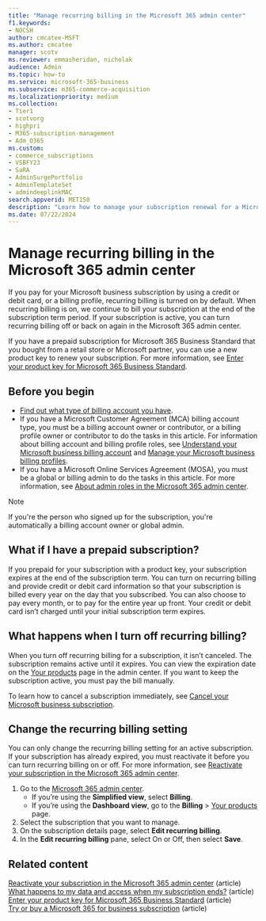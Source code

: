 ```yaml
---
title: "Manage recurring billing in the Microsoft 365 admin center"
f1.keywords:
- NOCSH
author: cmcatee-MSFT
ms.author: cmcatee
manager: scotv
ms.reviewer: emmasheridan, nicholak
audience: Admin
ms.topic: how-to
ms.service: microsoft-365-business
ms.subservice: m365-commerce-acquisition
ms.localizationpriority: medium
ms.collection: 
- Tier1
- scotvorg
- highpri 
- M365-subscription-management
- Adm_O365
ms.custom:
- commerce_subscriptions
- VSBFY23
- SaRA
- AdminSurgePortfolio
- AdminTemplateSet
- admindeeplinkMAC
search.appverid: MET150 
description: "Learn how to manage your subscription renewal for a Microsoft business subscription by turning recurring billing off or on."
ms.date: 07/22/2024
---
```


# Manage recurring billing in the Microsoft 365 admin center

If you pay for your Microsoft business subscription by using a credit or debit card, or a billing profile, recurring billing is turned on by default. When recurring billing is on, we continue to bill your subscription at the end of the subscription term period. If your subscription is active, you can turn recurring billing off or back on again in the Microsoft 365 admin center.
  
If you have a prepaid subscription for Microsoft 365 Business Standard that you bought from a retail store or Microsoft partner, you can use a new product key to renew your subscription. For more information, see [Enter your product key for Microsoft 365 Business Standard](../enter-your-product-key.md).

## Before you begin

- [Find out what type of billing account you have](../manage-billing-accounts.md#view-my-billing-accounts).
- If you have a Microsoft Customer Agreement (MCA) billing account type, you must be a billing account owner or contributor, or a billing profile owner or contributor to do the tasks in this article. For information about billing account and billing profile roles, see [Understand your Microsoft business billing account](../manage-billing-accounts.md) and [Manage your Microsoft business billing profiles](../billing-and-payments/manage-billing-profiles.md).
- If you have a Microsoft Online Services Agreement (MOSA), you must be a global or billing admin to do the tasks in this article. For more information, see [About admin roles in the Microsoft 365 admin center](../../admin/add-users/about-admin-roles.md).

> [!NOTE]
> If you're the person who signed up for the subscription, you're automatically a billing account owner or global admin.

## What if I have a prepaid subscription?

If you prepaid for your subscription with a product key, your subscription expires at the end of the subscription term. You can turn on recurring billing and provide credit or debit card information so that your subscription is billed every year on the day that you subscribed. You can also choose to pay every month, or to pay for the entire year up front. Your credit or debit card isn’t charged until your initial subscription term expires.

## What happens when I turn off recurring billing?

When you turn off recurring billing for a subscription, it isn’t canceled. The subscription remains active until it expires. You can view the expiration date on the <a href="https://go.microsoft.com/fwlink/p/?linkid=842054" target="_blank">Your products</a> page in the admin center.  If you want to keep the subscription active, you must pay the bill manually.

To learn how to cancel a subscription immediately, see [Cancel your Microsoft business subscription](cancel-your-subscription.md).

## Change the recurring billing setting

You can only change the recurring billing setting for an active subscription. If your subscription has already expired, you must reactivate it before you can turn recurring billing on or off. For more information, see [Reactivate your subscription in the Microsoft 365 admin center](reactivate-your-subscription.md).

1. Go to the <a href="https://go.microsoft.com/fwlink/p/?linkid=2024339" target="_blank">Microsoft 365 admin center</a>.
   - If you’re using the **Simplified view**, select **Billing**.
   - If you’re using the **Dashboard view**, go to the **Billing** > <a href="https://go.microsoft.com/fwlink/p/?linkid=842054" target="_blank">Your products</a> page.
2. Select the subscription that you want to manage.
3. On the subscription details page, select **Edit recurring billing**.
4. In the **Edit recurring billing** pane, select On or Off, then select **Save**.

## Related content

[Reactivate your subscription in the Microsoft 365 admin center](reactivate-your-subscription.md) (article)\
[What happens to my data and access when my subscription ends?](what-if-my-subscription-expires.md) (article)\
[Enter your product key for Microsoft 365 Business Standard](../enter-your-product-key.md) (article)\
[Try or buy a Microsoft 365 for business subscription](../try-or-buy-microsoft-365.md) (article)

